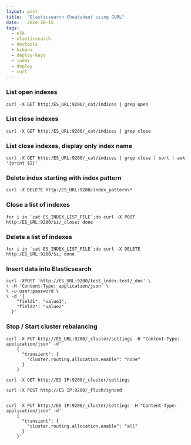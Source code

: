 ```yaml
---
layout: post
title:  "Elasticsearch Cheatsheet using CURL"
date:   2024-10-15
tags:
  - elk
  - elasticsearch
  - devtools
  - kibana
  - deploy-keys
  - index
  - deploy
  - curl
---
```



### List open indexes
```
curl -X GET http:/ES_URL:9200/_cat/indices | grep open
```

### List close indexes
```
curl -X GET http:/ES_URL:9200/_cat/indices | grep close
```

### List close indexes, display only index name 
```
curl -X GET http:/ES_URL:9200/_cat/indices | grep close | sort | awk '{print $2}'
```

### Delete index starting with index pattern
```
curl -X DELETE http:/ES_URL:9200/index_pattern\*
```

### Close a list of indexes 
```
for i in `cat ES_INDEX_LIST_FILE`;do curl -X POST http:/ES_URL:9200/$i/_close; done
```

### Delete a list of indexes 
```
for i in `cat ES_INDEX_LIST_FILE`;do curl -X DELETE http:/ES_URL:9200/$i; done
```

### Insert data into Elasticsearch
```
curl -XPOST 'http://ES_URL:9200/test_index-test/_doc' \                            
\ -H 'Content-Type: application/json' \
\ -u user:password \
\ -d '{
    "field1": "value1",
    "field2": "value2"
  }'
```

### Stop / Start cluster rebalancing
```
curl -X PUT http://ES_URL:9200/_cluster/settings -H "Content-Type: application/json" -d'
    {
      "transient": {
        "cluster.routing.allocation.enable": "none"
      }
    }

curl -X GET http://ES IP:9200/_cluster/settings

curl -X POST http://ES IP:9200/_flush/synced


curl -X PUT http://ES IP:9200/_cluster/settings -H "Content-Type: application/json" -d'
    {
      "transient": {
        "cluster.routing.allocation.enable": "all"
      }
    }'
```

